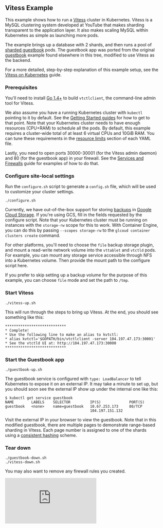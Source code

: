 <!-- BEGIN MUNGE: UNVERSIONED_WARNING -->


<!-- END MUNGE: UNVERSIONED_WARNING -->

## Vitess Example

This example shows how to run a [Vitess](http://vitess.io) cluster in Kubernetes.
Vitess is a MySQL clustering system developed at YouTube that makes sharding
transparent to the application layer. It also makes scaling MySQL within
Kubernetes as simple as launching more pods.

The example brings up a database with 2 shards, and then runs a pool of
[sharded guestbook](https://github.com/youtube/vitess/tree/master/examples/kubernetes/guestbook)
pods. The guestbook app was ported from the original
[guestbook](../../examples/guestbook-go/)
example found elsewhere in this tree, modified to use Vitess as the backend.

For a more detailed, step-by-step explanation of this example setup, see the
[Vitess on Kubernetes](http://vitess.io/getting-started/) guide.

### Prerequisites

You'll need to install [Go 1.4+](https://golang.org/doc/install) to build
`vtctlclient`, the command-line admin tool for Vitess.

We also assume you have a running Kubernetes cluster with `kubectl` pointing to
it by default. See the [Getting Started guides](../../docs/getting-started-guides/)
for how to get to that point. Note that your Kubernetes cluster needs to have
enough resources (CPU+RAM) to schedule all the pods. By default, this example
requires a cluster-wide total of at least 6 virtual CPUs and 10GiB RAM. You can
tune these requirements in the
[resource limits](../../docs/user-guide/compute-resources.md)
section of each YAML file.

Lastly, you need to open ports 30000-30001 (for the Vitess admin daemon) and 80 (for
the guestbook app) in your firewall. See the
[Services and Firewalls](../../docs/user-guide/services-firewalls.md)
guide for examples of how to do that.

### Configure site-local settings

Run the `configure.sh` script to generate a `config.sh` file, which will be used
to customize your cluster settings.

``` console
./configure.sh
```

Currently, we have out-of-the-box support for storing
[backups](http://vitess.io/user-guide/backup-and-restore.html) in
[Google Cloud Storage](https://cloud.google.com/storage/).
If you're using GCS, fill in the fields requested by the configure script.
Note that your Kubernetes cluster must be running on instances with the
`storage-rw` scope for this to work. With Container Engine, you can do this by
passing `--scopes storage-rw` to the `glcoud container clusters create` command.

For other platforms, you'll need to choose the `file` backup storage plugin,
and mount a read-write network volume into the `vttablet` and `vtctld` pods.
For example, you can mount any storage service accessible through NFS into a
Kubernetes volume. Then provide the mount path to the configure script here.

If you prefer to skip setting up a backup volume for the purpose of this example,
you can choose `file` mode and set the path to `/tmp`.

### Start Vitess

``` console
./vitess-up.sh
```

This will run through the steps to bring up Vitess. At the end, you should see
something like this:

``` console
****************************
* Complete!
* Use the following line to make an alias to kvtctl:
* alias kvtctl='$GOPATH/bin/vtctlclient -server 104.197.47.173:30001'
* See the vtctld UI at: http://104.197.47.173:30000
****************************
```

### Start the Guestbook app

``` console
./guestbook-up.sh
```

The guestbook service is configured with `type: LoadBalancer` to tell Kubernetes
to expose it on an external IP. It may take a minute to set up, but you should
soon see the external IP show up under the internal one like this:

``` console
$ kubectl get service guestbook
NAME        LABELS    SELECTOR         IP(S)             PORT(S)
guestbook   <none>    name=guestbook   10.67.253.173     80/TCP
                                       104.197.151.132
```

Visit the external IP in your browser to view the guestbook. Note that in this
modified guestbook, there are multiple pages to demonstrate range-based sharding
in Vitess. Each page number is assigned to one of the shards using a
[consistent hashing](https://en.wikipedia.org/wiki/Consistent_hashing) scheme.

### Tear down

``` console
./guestbook-down.sh
./vitess-down.sh
```

You may also want to remove any firewall rules you created.




<!-- BEGIN MUNGE: IS_VERSIONED -->
<!-- TAG IS_VERSIONED -->
<!-- END MUNGE: IS_VERSIONED -->


<!-- BEGIN MUNGE: GENERATED_ANALYTICS -->
[![Analytics](https://kubernetes-site.appspot.com/UA-36037335-10/GitHub/examples/vitess/README.md?pixel)]()
<!-- END MUNGE: GENERATED_ANALYTICS -->
